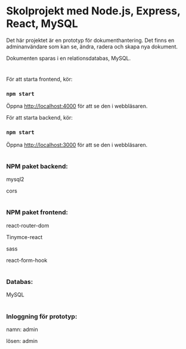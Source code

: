 # Skolprojekt med Node.js, Express, React, MySQL

Det här projektet är en prototyp för dokumenthantering. Det finns en adminanvändare som kan se, ändra, radera och skapa nya dokument.

Dokumenten sparas i en relationsdatabas, MySQL.

#

För att starta frontend, kör:

### `npm start`

Öppna [http://localhost:4000](http://localhost:4000) för att se den i webbläsaren.

För att starta backend, kör:

### `npm start`

Öppna [http://localhost:3000](http://localhost:3000) för att se den i webbläsaren.

#

### NPM paket backend:

mysql2

cors

#

### NPM paket frontend:

react-router-dom

Tinymce-react

sass

react-form-hook

#

### Databas:

MySQL

#

### Inloggning för prototyp:

namn: admin

lösen: admin
